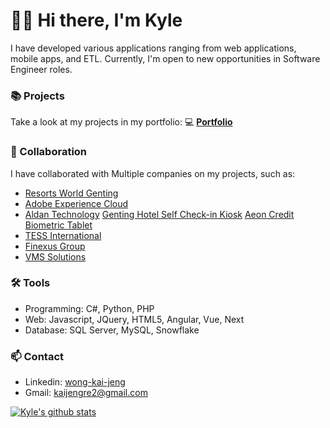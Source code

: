 # 🙋‍♂️ Hi there, I'm Kyle

I have developed various applications ranging from web applications, mobile apps, and ETL. 
Currently, I'm open to new opportunities in Software Engineer roles.



### 📚 Projects

Take a look at my projects in my portfolio: 💻 **[Portfolio](https://github.com/KyleWong613/KJSite/blob/main/README.md)**

### 👯 Collaboration

I have collaborated with Multiple companies on my projects, such as:
- [Resorts World Genting](https://www.rwgenting.com/)
- [Adobe Experience Cloud](https://business.adobe.com/sg/products/experience-manager/adobe-experience-manager.html)
- [Aldan Technology](https://www.aldantechnology.com/products--solutions.html)
      [Genting Hotel Self Check-in Kiosk](https://www.aldantechnology.com/uploads/1/4/8/3/148341329/c.jpg)
      [Aeon Credit Biometric Tablet](https://www.aldantechnology.com/uploads/1/4/8/3/148341329/recardingkiosk_orig.png)
- [TESS International](https://www.tessinternational.com/)
- [Finexus Group](https://www.finexusgroup.com/) 
- [VMS Solutions](https://www.vms-solutions.com/en/index.php)


### 🛠️ Tools

- Programming: C#, Python, PHP
- Web: Javascript, JQuery, HTML5, Angular, Vue, Next
- Database: SQL Server, MySQL, Snowflake

### 📫 Contact
- Linkedin: [wong-kai-jeng](https://www.linkedin.com/in/wong-kai-jeng/)
- Gmail: kaijengre2@gmail.com

[![Kyle's github stats](https://github-readme-stats.vercel.app/api?username=kylewong613&count_private=true&show_icons=true&hide=contribs,issues)](https://github.com/anuraghazra/github-readme-stats)



<!--
**KyleWong613/KyleWong613** is a ✨ _special_ ✨ repository because its `README.md` (this file) appears on your GitHub profile.

Here are some ideas to get you started:

- 🔭 I’m currently working on ...
- 🌱 I’m currently learning ...
- 👯 I’m looking to collaborate on ...
- 🤔 I’m looking for help with ...
- 💬 Ask me about ...
- 📫 How to reach me: ...
- 😄 Pronouns: ...
- ⚡ Fun fact: ...
-->
